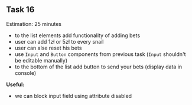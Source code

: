 ## Task 16

Estimation: 25 minutes

- to the list elements add functionality of adding bets
- user can add 1zł or 5zł to every snail
- user can alse reset his bets
- use `Input` and `Button` components from previous task (`Input` shouldn't be editable manually)
- to the bottom of the list add button to send your bets (display data in console)


**Useful:**

- we can block input field using attribute disabled
                